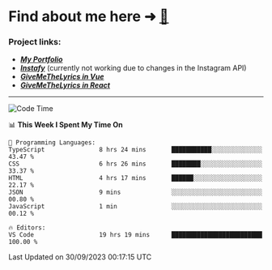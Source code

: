 # Find about me here ➜ [🧑](https://pauabella.dev)

### Project links:
- ***[My Portfolio](https://pauabella.dev)***
- ***[Instafy](https://instafy.me)*** (currently not working due to changes in the Instagram API)
- ***[GiveMeTheLyrics in Vue](https://lyrics.pauabella.dev)***
- ***[GiveMeTheLyrics in React](https://pauabella.dev/GiveMeTheLyrics)***

---
<!--START_SECTION:waka-->
![Code Time](http://img.shields.io/badge/Code%20Time-2%2C502%20hrs%2031%20mins-blue)

📊 **This Week I Spent My Time On** 

```text
💬 Programming Languages: 
TypeScript               8 hrs 24 mins       ███████████░░░░░░░░░░░░░░   43.47 % 
CSS                      6 hrs 26 mins       ████████░░░░░░░░░░░░░░░░░   33.37 % 
HTML                     4 hrs 17 mins       ██████░░░░░░░░░░░░░░░░░░░   22.17 % 
JSON                     9 mins              ░░░░░░░░░░░░░░░░░░░░░░░░░   00.80 % 
JavaScript               1 min               ░░░░░░░░░░░░░░░░░░░░░░░░░   00.12 % 

🔥 Editors: 
VS Code                  19 hrs 19 mins      █████████████████████████   100.00 % 
```


 Last Updated on 30/09/2023 00:17:15 UTC
<!--END_SECTION:waka-->
